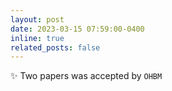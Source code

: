 ```yaml
---
layout: post
date: 2023-03-15 07:59:00-0400 
inline: true
related_posts: false
---
```


 :sparkles: Two papers was accepted by `OHBM`   
